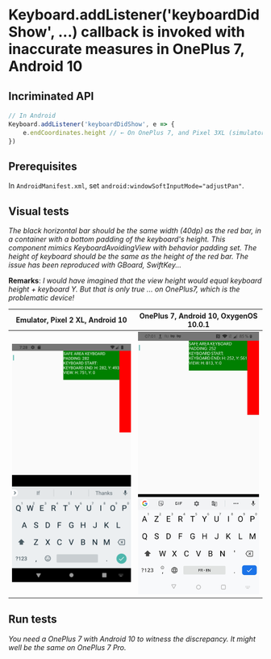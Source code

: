 # Keyboard.addListener('keyboardDidShow', ...) callback is invoked with inaccurate measures in OnePlus 7, Android 10

## Incriminated API

``` js
// In Android
Keyboard.addListener('keyboardDidShow', e => {
    e.endCoordinates.height // ← On OnePlus 7, and Pixel 3XL (simulator) this value is underestimated by exactly StatusBar.currentHeight.
})
```

## Prerequisites

In `AndroidManifest.xml`, set `android:windowSoftInputMode="adjustPan"`.

## Visual tests

*The black horizontal bar should be the same width (40dp) as the red bar, in a container with a bottom padding of the keyboard's height. This component mimics KeyboardAvoidingView with behavior padding set. The height of keyboard should be the same as the height of the red bar. The issue has been reproduced with GBoard, SwiftKey...*

**Remarks**: *I would have imagined that the view height would equal keyboard height + keyboard Y. But that is only true ... on OnePlus7, which is the problematic device!*

| Emulator, Pixel 2 XL, Android 10 | OnePlus 7, Android 10, OxygenOS 10.0.1 |
|:-------------:|:-------------:|
| <img src="images/visual-emulator.png" width="400"> | <img src="images/visual-oneplus7.jpg" width="400"> |


## Run tests

*You need a OnePlus 7 with Android 10 to witness the discrepancy. It might well be the same on OnePlus 7 Pro.*

